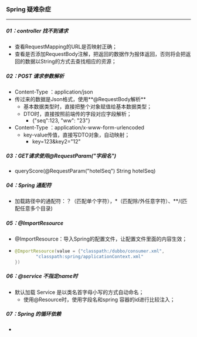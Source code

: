 ### Spring 疑难杂症

------

##### 01：controller 找不到请求

- 查看RequestMapping的URL是否映射正确；
- 查看是否添加RequestBody注解，把返回的数据作为报体返回，否则将会把返回的数据以String的方式去查找相应的资源；

##### 02：POST 请求参数解析

- Content-Type ：application/json
- 传过来的数据是Json格式，使用**@RequestBody解析**
  - 基本数据类型时，直接把整个对象赋值给基本数据类型；
  - DTO时，直接按照前端传的字段对应字段解析；
    - {"seq":123, "ww": "23"}
- Content-Type ：application/x-www-form-urlencoded
  - key-value传值，直接写DTO对象，自动映射；
    - key=123&key2="12"

##### 03：GET请求使用@RequestParam("字段名")

- queryScore(@RequestParam("hotelSeq") String hotelSeq)

##### 04：Spring 通配符

- 加载路径中的通配符：？（匹配单个字符），*（匹配除/外任意字符）、**/(匹配任意多个目录)

##### 05：@ImportResource

- @ImportResource：导入Spring的配置文件，让配置文件里面的内容生效；

- ```java
  @ImportResource(value = {"classpath:/dubbo/consumer.xml",
          "classpath:spring/applicationContext.xml"
  })
  ```

##### 06：@service 不指定name时

- 默认加载 Service 是以类名首字母小写的方式自动命名；
  - 使用@Resource时，使用字段名和spring 容器的id进行比较注入；

##### 07：Spring 的循环依赖

- 















